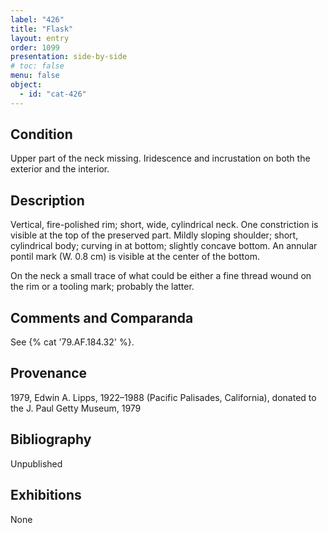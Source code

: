 ```yaml
---
label: "426"
title: "Flask"
layout: entry
order: 1099
presentation: side-by-side
# toc: false
menu: false
object:
  - id: "cat-426"
---
```


## Condition

Upper part of the neck missing. Iridescence and incrustation on both the exterior and the interior.

## Description

Vertical, fire-polished rim; short, wide, cylindrical neck. One constriction is visible at the top of the preserved part. Mildly sloping shoulder; short, cylindrical body; curving in at bottom; slightly concave bottom. An annular pontil mark (W. 0.8 cm) is visible at the center of the bottom.

On the neck a small trace of what could be either a fine thread wound on the rim or a tooling mark; probably the latter.

## Comments and Comparanda

See {% cat '79.AF.184.32' %}.

## Provenance

1979, Edwin A. Lipps, 1922–1988 (Pacific Palisades, California), donated to the J. Paul Getty Museum, 1979

## Bibliography

Unpublished

## Exhibitions

None
